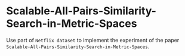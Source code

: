# Scalable-All-Pairs-Similarity-Search-in-Metric-Spaces
Use part of `Netflix dataset` to implement the experiment of the paper `Scalable-All-Pairs-Similarity-Search-in-Metric-Spaces`.
